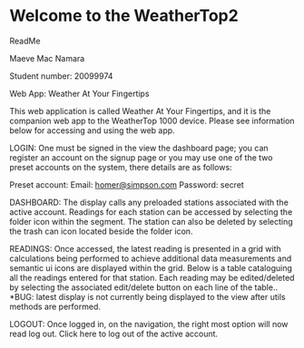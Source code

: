 Welcome to the WeatherTop2 
==============================

ReadMe

Maeve Mac Namara

Student number: 20099974

Web App: Weather At Your Fingertips


This web application is called Weather At Your Fingertips, and it is the companion web app to the WeatherTop 1000 device. Please see information below for accessing and using the web app.

LOGIN: One must be signed in the view the dashboard page; you can register an account on the signup page or you may use one of the two preset accounts on the system, there details are as follows:

Preset account:
Email: homer@simpson.com
Password: secret

DASHBOARD: The display calls any preloaded stations associated with the active account. Readings for each station can be accessed by selecting the folder icon within the segment. The station can also be deleted by selecting the trash can icon located beside the folder icon.

READINGS: Once accessed, the latest reading is presented in a grid with calculations being performed to achieve additional data measurements and semantic ui icons are displayed within the grid. Below is a table cataloguing all the readings entered for that station. Each reading may be edited/deleted by selecting the associated edit/delete button on each line of the table.. *BUG: latest display is not currently being displayed to the view after utils methods are performed.

LOGOUT: Once logged in, on the navigation, the right most option will now read log out. Click here to log out of the active account.



